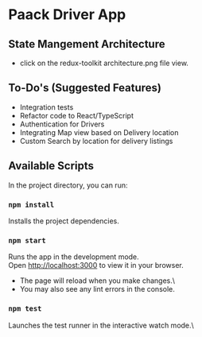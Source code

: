 # Paack Driver App

## State Mangement Architecture
 - click on the redux-toolkit architecture.png file view.

## To-Do's (Suggested Features)
 - Integration tests
 - Refactor code to React/TypeScript
 - Authentication for Drivers
 - Integrating Map view based on Delivery location
 - Custom Search by location for delivery listings 


## Available Scripts

In the project directory, you can run:
### `npm install`

Installs the project dependencies.

### `npm start`

Runs the app in the development mode.\
Open [http://localhost:3000](http://localhost:3000) to view it in your browser.

 - The page will reload when you make changes.\
 - You may also see any lint errors in the console.

### `npm test`

Launches the test runner in the interactive watch mode.\


